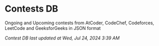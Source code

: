 # Contests DB

Ongoing and Upcoming contests from AtCoder, CodeChef, Codeforces, LeetCode and GeeksforGeeks in JSON format

*Contest DB last updated at Wed, Jul 24, 2024 3:39 AM*  
